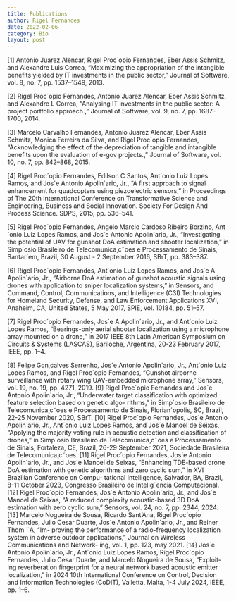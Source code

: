 ```yaml
---
title: Publications
author: Rigel Fernandes
date: 2022-02-06
category: Bio
layout: post
---
```


[1] Antonio Juarez Alencar, Rigel Proc´opio Fernandes, Eber Assis Schmitz, and Alexandre Luis Correa, “Maximizing the appropriation of the intangible benefits yielded by IT investments in the public sector,” Journal of Software, vol. 8, no. 7, pp. 1537–1549, 2013.

[2] Rigel Proc´opio Fernandes, Antonio Juarez Alencar, Eber Assis Schmitz, and Alexandre L Correa, “Analysing IT investments in the public sector: A project portfolio approach.,” Journal of Software, vol. 9, no. 7, pp. 1687–1700, 2014.

[3] Marcelo Carvalho Fernandes, Antonio Juarez Alencar, Eber Assis Schmitz, Monica Ferreira da Silva, and Rigel Proc´opio Fernandes, “Acknowledging the effect of the depreciation of tangible and intangible benefits upon the evaluation of e-gov projects.,” Journal of Software, vol. 10, no. 7, pp. 842–868, 2015.

[4] Rigel Proc´opio Fernandes, Edilson C Santos, Ant´onio Luiz Lopes Ramos, and Jos´e Antonio Apolin´ario, Jr., “A first approach to signal enhancement for quadcopters using piezoelectric sensors,” in Proceedings of The 20th International Conference on Transformative Science and Engineering, Business and Social Innovation. Society For Design And Process Science. SDPS, 2015, pp. 536–541.

[5] Rigel Proc´opio Fernandes, Angelo Marcio Cardoso Ribeiro Borzino, Ant´onio Luiz Lopes Ramos, and Jos´e Antonio Apolin´ario, Jr., “Investigating the potential of UAV for gunshot DoA estimation and shooter localization,” in Simp´osio Brasileiro de Telecomunica¸c˜oes e Processamento de Sinais, Santar´em, Brazil, 30 August - 2 September 2016, SBrT, pp. 383–387.

[6] Rigel Proc´opio Fernandes, Ant´onio Luiz Lopes Ramos, and Jos´e A Apolin´ario, Jr., “Airborne DoA estimation of gunshot acoustic signals using drones with application to sniper localization systems,” in Sensors, and Command, Control, Communications, and Intelligence (C3I) Technologies for Homeland Security, Defense, and Law Enforcement Applications XVI, Anaheim, CA, United States, 5 May 2017, SPIE, vol. 10184, pp. 51–57.

[7] Rigel Proc´opio Fernandes, Jos´e A Apolin´ario, Jr., and Ant´onio Luiz Lopes Ramos, “Bearings-only aerial shooter localization using a microphone array mounted on a drone,” in 2017 IEEE 8th Latin American Symposium on Circuits & Systems (LASCAS), Bariloche, Argentina, 20-23 February 2017, IEEE, pp. 1–4.

[8] Felipe Gon¸calves Serrenho, Jos´e Antonio Apolin´ario, Jr., Ant´onio
Luiz Lopes Ramos, and Rigel Proc´opio Fernandes, “Gunshot airborne
surveillance with rotary wing UAV-embedded microphone array,” Sensors,
vol. 19, no. 19, pp. 4271, 2019.
[9] Rigel Proc´opio Fernandes and Jos´e Antonio Apolin´ario, Jr., “Underwater
target classification with optimized feature selection based on genetic algo-
rithms,” in Simp´osio Brasileiro de Telecomunica¸c˜oes e Processamento de
Sinais, Florian´opolis, SC, Brazil, 22-25 November 2020, SBrT.
[10] Rigel Proc´opio Fernandes, Jos´e Antonio Apolin´ario, Jr., Ant´onio
Luiz Lopes Ramos, and Jos´e Manoel de Seixas, “Applying the majority
voting rule in acoustic detection and classification of drones,” in Simp´osio
Brasileiro de Telecomunica¸c˜oes e Processamento de Sinais, Fortaleza, CE,
Brazil, 26-29 September 2021, Sociedade Brasileira de Telecomunica¸c˜oes.
[11] Rigel Proc´opio Fernandes, Jos´e Antonio Apolin´ario, Jr., and Jos´e Manoel
de Seixas, “Enhancing TDE-based drone DoA estimation with genetic
algorithms and zero cyclic sum,” in XVI Brazilian Conference on Compu-
tational Intelligence, Salvador, BA, Brazil, 8-11 October 2023, Congresso
Brasileiro de Inteligˆencia Computacional.
[12] Rigel Proc´opio Fernandes, Jos´e Antonio Apolin´ario, Jr., and Jos´e Manoel
de Seixas, “A reduced complexity acoustic-based 3D DoA estimation with
zero cyclic sum,” Sensors, vol. 24, no. 7, pp. 2344, 2024.
[13] Marcelo Nogueira de Sousa, Ricardo Sant’Ana, Rigel Proc´opio Fernandes,
Julio Cesar Duarte, Jos´e Antonio Apolin´ario, Jr., and Reiner Thom ¨A, “Im-
proving the performance of a radio-frequency localization system in adverse
outdoor applications,” Journal on Wireless Communications and Network-
ing, vol. 1, pp. 123, may 2021.
[14] Jos´e Antonio Apolin´ario, Jr., Ant´onio Luiz Lopes Ramos, Rigel Proc´opio
Fernandes, Julio Cesar Duarte, and Marcelo Nogueira de Sousa, “Exploit-
ing reverberation fingerprint for a neural network based acoustic emitter
localization,” in 2024 10th International Conference on Control, Decision
and Information Technologies (CoDIT), Valletta, Malta, 1-4 July 2024,
IEEE, pp. 1–6.

